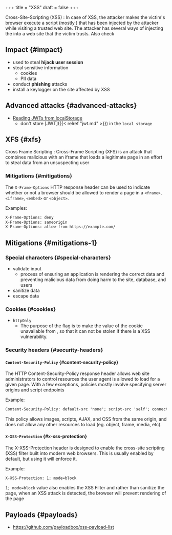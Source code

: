+++
title = "XSS"
draft = false
+++

Cross-Site-Scripting (XSS)
: In case of XSS, the attacker makes the victim's browser execute a script (mostly ) that has been injected by the attacker while visiting a trusted web site. The attacker has several ways of injecting the into a web site that the victim trusts. Also check


## Impact {#impact}

-   used to steal **hijack user session**
-   steal sensitive information
    -   cookies
    -   PII data
-   conduct **phishing** attacks
-   install a keylogger on the site affected by XSS


## Advanced attacks {#advanced-attacks}

-   [Reading JWTs from localStorage](https://medium.com/redteam/stealing-jwts-in-localstorage-via-xss-6048d91378a0)
    -   don't store [JWT]({{< relref "jwt.md" >}}) in the `local storage`


## XFS {#xfs}

Cross Frame Scripting
: Cross-Frame Scripting (XFS) is an attack that combines malicious with an iframe that loads a legitimate page in an effort to steal data from an unsuspecting user


### Mitigations {#mitigations}

The `X-Frame-Options` HTTP response header can be used to indicate whether or not a browser should be allowed to render a page in a `<frame>`, `<iframe>`, `<embed>` or `<object>`.

Examples:

```html
X-Frame-Options: deny
X-Frame-Options: sameorigin
X-Frame-Options: allow-from https://example.com/
```


## Mitigations {#mitigations-1}


### Special characters {#special-characters}

-   validate input
    -   process of ensuring an application is rendering the correct data and preventing malicious data from doing harm to the site, database, and users
-   sanitize data
-   escape data


### Cookies {#cookies}

-   `httpOnly`
    -   The purpose of the flag is to make the value of the cookie unavailable from , so that it can not be stolen if there is a XSS vulnerability.


### Security headers {#security-headers}


#### `Content-Security-Policy` {#content-security-policy}

The HTTP Content-Security-Policy response header allows web site administrators to control resources the user agent is allowed to load for a given page. With a few exceptions, policies mostly involve specifying server origins and script endpoints

Example:

```html
Content-Security-Policy: default-src 'none'; script-src 'self'; connect-src 'self'; img-src 'self'; style-src 'self';
```

This policy allows images, scripts, AJAX, and CSS from the same origin, and does not allow any other resources to load (eg. object, frame, media, etc).


#### `X-XSS-Protection` {#x-xss-protection}

The X-XSS-Protection header is designed to enable the cross-site scripting (XSS) filter built into modern web browsers. This is usually enabled by default, but using it will enforce it.

Example:

```html
X-XSS-Protection: 1; mode=block
```

`1; mode=block` value also enables the XSS Filter and rather than sanitize the page, when an XSS attack is detected, the browser will prevent rendering of the page


## Payloads {#payloads}

-   <https://github.com/payloadbox/xss-payload-list>
